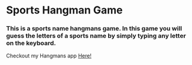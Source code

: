 # Sports Hangman Game

### This is a sports name hangmans game. In this game you will guess the letters of a sports name by simply typing any letter on the keyboard. 

Checkout my Hangmans app [Here!](sportshangman.herokuapp.com)


